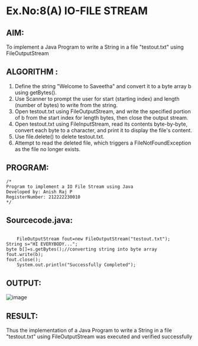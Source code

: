 # Ex.No:8(A) IO-FILE STREAM
## AIM:
To implement a Java Program to write a String in a file "testout.txt" using FileOutputStream

## ALGORITHM :
1.  Define the string "Welcome to Saveetha" and convert it to a byte array b using getBytes().
2.	Use Scanner to prompt the user for start (starting index) and length (number of bytes) to write from the string.
3.	Open testout.txt using FileOutputStream, and write the specified portion of b from the start index for length bytes, then close the output stream.
4.	Open testout.txt using FileInputStream, read its contents byte-by-byte, convert each byte to a character, and print it to display the file's content.
5.	Use file.delete() to delete testout.txt.
6.	Attempt to read the deleted file, which triggers a FileNotFoundException as the file no longer exists.


## PROGRAM:
 ```
/*
Program to implement a IO File Stream using Java
Developed by: Anish Raj P
RegisterNumber: 212222230010
*/
```

## Sourcecode.java:
```
   
    FileOutputStream fout=new FileOutputStream("testout.txt");    
String s="HI EVERYBODY...";    
byte b[]=s.getBytes();//converting string into byte array    
fout.write(b);    
fout.close();    
    System.out.println("Successfully Completed");
```

## OUTPUT:

![image](https://github.com/user-attachments/assets/814ae40e-350f-49ae-86f5-f24c5ed68568)

## RESULT:
Thus the implementation of a Java Program to write a String in a file "testout.txt" using FileOutputStream was executed and verified successfully
